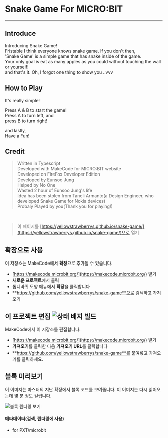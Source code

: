 # Snake Game For MICRO:BIT
----------
## Introduce
Introducing Snake Game! <br/>
Fristable I think everyone knows snake game. If you don't then,<br/>
'Snake Game' is a simple game that has snake inside of the game.<br/>
Your only goal is eat as many apples as you could without touching the wall or yourself! <br/>
and that's it. Oh, I forgot one thing to show you ..vvv<br/>

## How to Play

It's really simple!

Press A & B to start the game! <br/>
Press A to turn left, and <br/>
press B to turn right!


and lastly, <br/>
Have a Fun!

## Credit
> Written in Typescript <br/>
> Developed with MakeCode for MICRO:BIT website <br/>
> Developed on FireFox Developer Edition <br/>
> Developed by Eunsoo Jung <br/>
> Helped by No One <br/>
> Wasted 2 hour of Eunsoo Jung's life <br/>
> Idea has been stolen from Taneli Armanto(a Design Engineer, who developed Snake Game for Nokia devices)<br/>
> Probaly Played by you(Thank you for playing!)
<br/>



> 이 페이지를 [https://yellowstrawberrys.github.io/snake-game/](https://yellowstrawberrys.github.io/snake-game/)으로 열기

## 확장으로 사용

이 저장소는 MakeCode에서 **확장**으로 추가될 수 있습니다.

* [https://makecode.microbit.org/](https://makecode.microbit.org/) 열기
* **새로운 프로젝트**에서 클릭
* 톱니바퀴 모양 메뉴에서 **확장**을 클릭합니다
* **https://github.com/yellowstrawberrys/snake-game**으로 검색하고 가져오기

## 이 프로젝트 편집 ![상태 배지 빌드](https://github.com/yellowstrawberrys/snake-game/workflows/MakeCode/badge.svg)

MakeCode에서 이 저장소를 편집합니다.

* [https://makecode.microbit.org/](https://makecode.microbit.org/) 열기
* **가져오기**를 클릭한 다음 **가져오기 URL**를 클릭합니다
* **https://github.com/yellowstrawberrys/snake-game**를 붙여넣고 가져오기를 클릭하세요.

## 블록 미리보기

이 이미지는 마스터의 지난 확정에서 블록 코드를 보여줍니다.
이 이미지는 다시 읽어오는데 몇 분 정도 걸립니다.

![블록 렌더링 보기](https://github.com/yellowstrawberrys/snake-game/raw/master/.github/makecode/blocks.png)

#### 메타데이터(검색, 렌더링에 사용)

* for PXT/microbit
<script src="https://makecode.com/gh-pages-embed.js"></script><script>makeCodeRender("{{ site.makecode.home_url }}", "{{ site.github.owner_name }}/{{ site.github.repository_name }}");</script>
